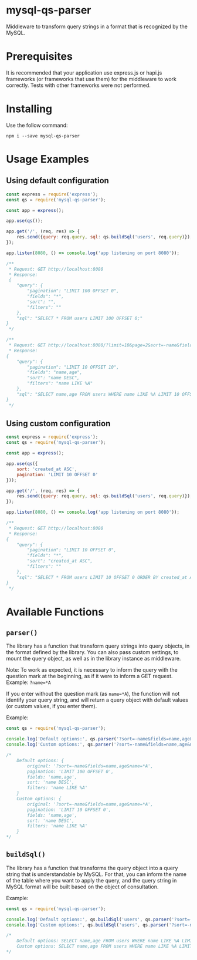 # mysql-qs-parser

Middleware to transform query strings in a format that is recognized by the MySQL.

# Prerequisites

It is recommended that your application use express.js or hapi.js frameworks (or frameworks that use them) for the
middleware to work correctly. Tests with other frameworks were not performed.

# Installing

Use the follow command:

`npm i --save mysql-qs-parser`

# Usage Examples

## Using default configuration

```js
const express = require('express');
const qs = require('mysql-qs-parser');

const app = express();

app.use(qs());

app.get('/', (req, res) => {
    res.send({query: req.query, sql: qs.buildSql('users', req.query)});
});

app.listen(8080, () => console.log('app listening on port 8080'));

/**
 * Request: GET http://localhost:8080
 * Response:
 {
    "query": {
        "pagination": "LIMIT 100 OFFSET 0",
        "fields": "*",
        "sort": "",
        "filters": ""
    },
    "sql": "SELECT * FROM users LIMIT 100 OFFSET 0;"
}
 */

/**
 * Request: GET http://localhost:8080/?limit=10&page=2&sort=-name&fields=name,age&name=*A
 * Response:
{
    "query": {
        "pagination": "LIMIT 10 OFFSET 10",
        "fields": "name,age",
        "sort": "name DESC",
        "filters": "name LIKE %A"
    },
    "sql": "SELECT name,age FROM users WHERE name LIKE %A LIMIT 10 OFFSET 10 ORDER BY name DESC;"
}
 */

```

## Using custom configuration

```js
const express = require('express');
const qs = require('mysql-qs-parser');

const app = express();

app.use(qs({
    sort: 'created_at ASC',
    pagination: 'LIMIT 10 OFFSET 0'
}));

app.get('/', (req, res) => {
    res.send({query: req.query, sql: qs.buildSql('users', req.query)});
});

app.listen(8080, () => console.log('app listening on port 8080'));

/**
 * Request: GET http://localhost:8080
 * Response:
{
    "query": {
        "pagination": "LIMIT 10 OFFSET 0",
        "fields": "*",
        "sort": "created_at ASC",
        "filters": ""
    },
    "sql": "SELECT * FROM users LIMIT 10 OFFSET 0 ORDER BY created_at ASC;"
}
 */

```

# Available Functions

## `parser()`

The library has a function that transform query strings into query objects, in the format defined by the library. You can
also pass custom settings, to mount the query object, as well as in the library instance as middleware.

Note: To work as expected, it is necessary to inform the query with the question mark at the beginning, as if it were to
inform a GET request. Example: `?name=*A`

If you enter without the question mark (as `name=*A`), the function will not identify your query string, and will return
a query object with default values (or custom values, if you enter them).

Example:

```js
const qs = require('mysql-qs-parser');

console.log('Default options:', qs.parser('?sort=-name&fields=name,age&name=*A'))
console.log('Custom options:', qs.parser('?sort=-name&fields=name,age&name=*A', { pagination: 'LIMIT 10 OFFSET 0'}))

/*
    Default options: {
        original: '?sort=-name&fields=name,age&name=*A',
        pagination: 'LIMIT 100 OFFSET 0',
        fields: 'name,age',
        sort: 'name DESC',
        filters: 'name LIKE %A'
    }
    Custom options: {
        original: '?sort=-name&fields=name,age&name=*A',
        pagination: 'LIMIT 10 OFFSET 0',
        fields: 'name,age',
        sort: 'name DESC',
        filters: 'name LIKE %A'
    }
*/

```

## `buildSql()`

The library has a function that transforms the query object into a query string that is understandable by MySQL. For 
that, you can inform the name of the table where you want to apply the query, and the query string in MySQL format will
be built based on the object of consultation.

Example: 

```js
const qs = require('mysql-qs-parser');

console.log('Default options:', qs.buildSql('users', qs.parser('?sort=-name&fields=name,age&name=*A')))
console.log('Custom options:', qs.buildSql('users', qs.parser('?sort=-name&fields=name,age&name=*A', { pagination: 'LIMIT 10 OFFSET 0'})))

/*
    Default options: SELECT name,age FROM users WHERE name LIKE %A LIMIT 100 OFFSET 0 ORDER BY name DESC;
    Custom options: SELECT name,age FROM users WHERE name LIKE %A LIMIT 10 OFFSET 0 ORDER BY name DESC;
*/
```
